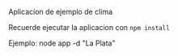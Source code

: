 Aplicacion de ejemplo de clima

Recuerde ejecutar la aplicacion con ```npm install```

Ejemplo: node app -d "La Plata"
